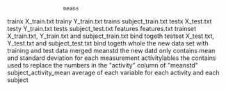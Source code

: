                       means
  trainx                             X_train.txt
  trainy                             Y_train.txt
  trains                             subject_train.txt
  testx                              X_test.txt
  testy                              Y_train.txt
  tests                              subject_test.txt
  features                           features.txt
 trainset                            X_train.txt, Y_train.txt and subject_train.txt bind togeth
 testset                             X_test.txt, Y_test.txt and subject_test.txt bind togeth
 whole                               the new data set with training and test data merged
 meanstd                             the new datd only contains mean and standard deviation for each measurement
 activitylables                      the contains used to replace the numbers in the "activity" column of "meanstd"
 subject_activity_mean               average of each variable for each activity and each subject
  
